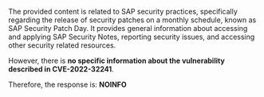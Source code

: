 The provided content is related to SAP security practices, specifically regarding the release of security patches on a monthly schedule, known as SAP Security Patch Day. It provides general information about accessing and applying SAP Security Notes, reporting security issues, and accessing other security related resources.

However, there is **no specific information about the vulnerability described in CVE-2022-32241**.

Therefore, the response is: **NOINFO**